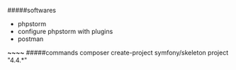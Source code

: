 #####softwares
* phpstorm 
* configure phpstorm with plugins
* postman

****~~~~****
#####commands
composer create-project symfony/skeleton project "4.4.*"